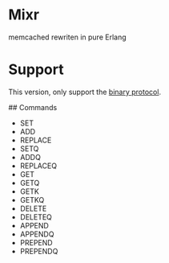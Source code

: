 # Mixr

memcached rewriten in pure Erlang

# Support

This version, only support the [binary protocol](https://code.google.com/p/memcached/wiki/BinaryProtocolRevamped).

## Commands

* SET
* ADD
* REPLACE
* SETQ
* ADDQ
* REPLACEQ
* GET
* GETQ
* GETK
* GETKQ
* DELETE
* DELETEQ
* APPEND
* APPENDQ
* PREPEND
* PREPENDQ

